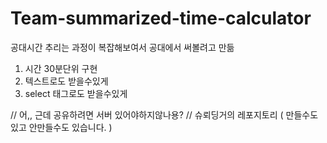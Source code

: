 # Team-summarized-time-calculator
공대시간 추리는 과정이 복잡해보여서 공대에서 써볼려고 만듦


1. 시간 30분단위 구현
2. 텍스트로도 받을수있게
3. select 태그로도 받을수있게


// 어,, 근데 공유하려면 서버 있어야하지않나용? 
// 슈뢰딩거의 레포지토리 ( 만들수도 있고 안만들수도 있습니다. )
